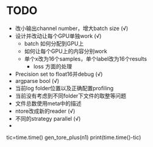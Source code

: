 # TODO

- 改小输出channel number，增大batch size (√)
- 设计并改动让每个GPU单独work (√)
    - batch 如何分配到GPU上
    - 如何让每个GPU上的内容分别work
    - 单个x改为16个samples，单个label改为16个results
        - loss 方面的处理
- Precision set to float16并debug (√)
- argparse bool (√)
- 当前log folder位置以及正确配置profiling
- 当前没有考虑到不同folder下文件的取整等问题
- 文件总数使用meta中的描述
- ntore改成新的reader (√)
- 不同的strategy parallel (√)
- 

tic=time.time()
gen_tore_plus(n1)
print(time.time()-tic)
